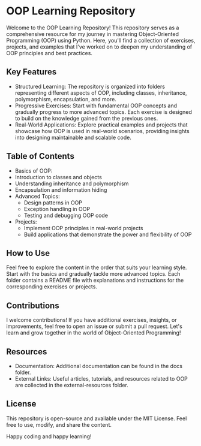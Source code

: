 # OOP Learning Repository
Welcome to the OOP Learning Repository! This repository serves as a comprehensive resource for my journey in mastering Object-Oriented Programming (OOP) using Python. Here, you'll find a collection of exercises, projects, and examples that I've worked on to deepen my understanding of OOP principles and best practices.

## Key Features
* Structured Learning: The repository is organized into folders representing different aspects of OOP, including classes, inheritance, polymorphism, encapsulation, and more.
* Progressive Exercises: Start with fundamental OOP concepts and gradually progress to more advanced topics. Each exercise is designed to build on the knowledge gained from the previous ones.
* Real-World Applications: Explore practical examples and projects that showcase how OOP is used in real-world scenarios, providing insights into designing maintainable and scalable code.

## Table of Contents
* Basics of OOP:
 * Introduction to classes and objects
 * Understanding inheritance and polymorphism
 * Encapsulation and information hiding
* Advanced Topics:
  * Design patterns in OOP
  * Exception handling in OOP
  * Testing and debugging OOP code
* Projects:
  * Implement OOP principles in real-world projects
  * Build applications that demonstrate the power and flexibility of OOP
## How to Use
Feel free to explore the content in the order that suits your learning style. Start with the basics and gradually tackle more advanced topics. Each folder contains a README file with explanations and instructions for the corresponding exercises or projects.

## Contributions
I welcome contributions! If you have additional exercises, insights, or improvements, feel free to open an issue or submit a pull request. Let's learn and grow together in the world of Object-Oriented Programming!

## Resources
* Documentation: Additional documentation can be found in the docs folder.
* External Links: Useful articles, tutorials, and resources related to OOP are collected in the external-resources folder.

## License
This repository is open-source and available under the MIT License. Feel free to use, modify, and share the content.

Happy coding and happy learning!